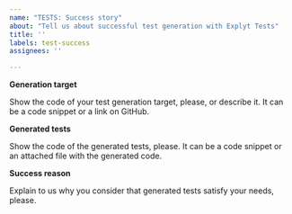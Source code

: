 ```yaml
---
name: "TESTS: Success story"
about: "Tell us about successful test generation with Explyt Tests"
title: ''
labels: test-success
assignees: ''

---
```


**Generation target**

Show the code of your test generation target, please, or describe it.
It can be a code snippet or a link on GitHub.

**Generated tests**

Show the code of the generated tests, please.
It can be a code snippet or an attached file with the generated code.

**Success reason**

Explain to us why you consider that generated tests satisfy your needs, please.


